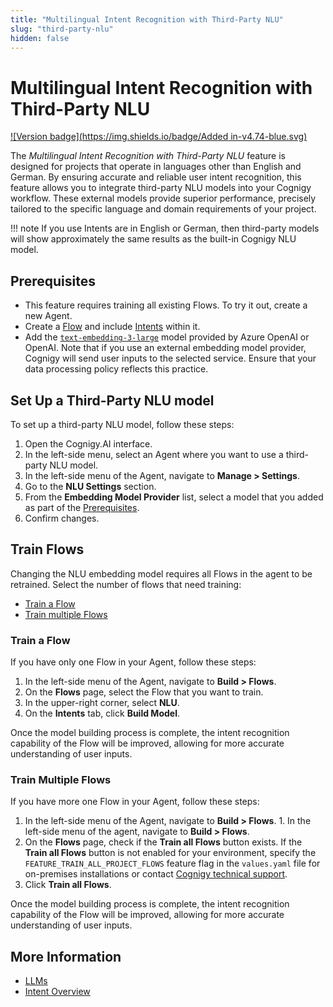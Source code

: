 ```yaml
---
title: "Multilingual Intent Recognition with Third-Party NLU"
slug: "third-party-nlu"
hidden: false
---
```


# Multilingual Intent Recognition with Third-Party NLU

[![Version badge](https://img.shields.io/badge/Added in-v4.74-blue.svg)](../../release-notes/4.74.md)

The _Multilingual Intent Recognition with Third-Party NLU_ feature is designed for projects that operate in languages other than English and German. 
By ensuring accurate and reliable user intent recognition, this feature allows you to integrate third-party NLU models into your Cognigy workflow. 
These external models provide superior performance, precisely tailored to the specific language and domain requirements of your project.

!!! note
    If you use Intents are in English or German,
    then third-party models will show approximately the same results as the built-in Cognigy NLU model.

## Prerequisites

- This feature requires training all existing Flows. To try it out, create a new Agent.
- Create a [Flow](../resources/build/flows.md) and include [Intents](nlu-overview/overview.md) within it.
- Add the [`text-embedding-3-large`](../resources/build/llm.md#add-a-model) model provided by Azure OpenAI or OpenAI. Note that if you use an external embedding model provider, Cognigy will send user inputs to the selected service. Ensure that your data processing policy reflects this practice.

## Set Up a Third-Party NLU model

To set up a third-party NLU model, follow these steps:

1. Open the Cognigy.AI interface. 
2. In the left-side menu, select an Agent where you want to use a third-party NLU model. 
3. In the left-side menu of the Agent, navigate to **Manage > Settings**.
4. Go to the **NLU Settings** section.
5. From the **Embedding Model Provider** list, select a model that you added as part of the [Prerequisites](#prerequisites).
6. Confirm changes.

## Train Flows

Changing the NLU embedding model requires all Flows in the agent to be retrained.
Select the number of flows that need training:

- [Train a Flow](#train-a-flow)
- [Train multiple Flows](#train-multiple-flows)

### Train a Flow

If you have only one Flow in your Agent, follow these steps:

1. In the left-side menu of the Agent, navigate to **Build > Flows**.
2. On the **Flows** page, select the Flow that you want to train.
3. In the upper-right corner, select **NLU**.
4. On the **Intents** tab, click **Build Model**.

Once the model building process is complete, the intent recognition capability of the Flow will be improved, allowing for more accurate understanding of user inputs.

### Train Multiple Flows

If you have more one Flow in your Agent, follow these steps:

1. In the left-side menu of the Agent, navigate to **Build > Flows**. 1. In the left-side menu of the agent, navigate to **Build > Flows**. 
2. On the **Flows** page, check if the **Train all Flows** button exists. If the **Train all Flows** button is not enabled for your environment, specify the `FEATURE_TRAIN_ALL_PROJECT_FLOWS` feature flag in the `values.yaml` file for on-premises installations or contact [Cognigy technical support](https://docs.cognigy.com/help/get-help/).
3. Click **Train all Flows**. 

Once the model building process is complete, the intent recognition capability of the Flow will be improved, allowing for more accurate understanding of user inputs.


## More Information

- [LLMs](../resources/build/llm.md)
- [Intent Overview](nlu-overview/overview.md)